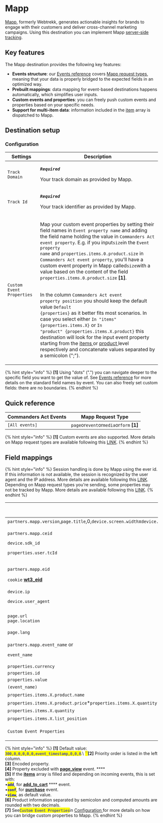 # Mapp

[Mapp](https://mapp.com/), formerly Webtrekk, generates actionable insights for brands to engage with their customers and deliver cross-channel marketing campaigns. Using this destination you can implement Mapp [server-side tracking](https://documentation.mapp.com/1.0/en/server-to-server-7240721.html).&#x20;

## Key features

The Mapp destination provides the following key features:

* **Events structure**: our [Events reference](https://community.commandersact.com/platform-x/developers/tracking/events-reference) covers [Mapp request types](https://documentation.mapp.com/1.0/en/which-request-types-are-supported-by-mapp-intelligence-36143348.html), meaning that your data is properly bridged to the expected fields in an optimized way.
* **Prebuilt mappings**: data mapping for event-based destinations happens automatically, which simplifies user inputs.
* **Custom events and properties**: you can freely push custom events and properties based on your specific needs.
* **Support for multi-item data**: information included in the [item](https://community.commandersact.com/platform-x/developers/tracking/events-reference#item) array is dispatched to Mapp.

## Destination setup

### Configuration

| Settings                  | Description                                                                                                                                                                                                                                                                                                                                                                                                                                                                                                                                                                                                                                                                                                                                                                                                                                                                                                                                                                                                                                                                                                                                                                                                                                                                                    |
| ------------------------- | ---------------------------------------------------------------------------------------------------------------------------------------------------------------------------------------------------------------------------------------------------------------------------------------------------------------------------------------------------------------------------------------------------------------------------------------------------------------------------------------------------------------------------------------------------------------------------------------------------------------------------------------------------------------------------------------------------------------------------------------------------------------------------------------------------------------------------------------------------------------------------------------------------------------------------------------------------------------------------------------------------------------------------------------------------------------------------------------------------------------------------------------------------------------------------------------------------------------------------------------------------------------------------------------------- |
| `Track Domain`            | <p><em><strong><code>Required</code></strong></em></p><p>Your track domain as provided by Mapp.</p>                                                                                                                                                                                                                                                                                                                                                                                                                                                                                                                                                                                                                                                                                                                                                                                                                                                                                                                                                                                                                                                                                                                                                                                            |
| `Track Id`                | <p><em><strong><code>Required</code></strong></em></p><p>Your track identifier as provided by Mapp.</p>                                                                                                                                                                                                                                                                                                                                                                                                                                                                                                                                                                                                                                                                                                                                                                                                                                                                                                                                                                                                                                                                                                                                                                                        |
| `Custom Event Properties` | <p>Map your custom event properties by setting their field names in <code>Event property name</code> and adding the field name holding the value <strong></strong> in <code>Commanders Act event property</code>. E.g. if you input<code>size</code>in the <code>Event property name</code> and <code>properties.items.0.product.size</code> in <code>Commanders Act event property</code>, you'll have a custom event property in Mapp called<code>size</code>with a value based on the content of the field <code>properties.items.0.product.size</code> <strong>[1]</strong>.</p><p><br>In the column <code>Commanders Act event property position</code> you should keep the default value <code>Default {properties}</code> as it better fits most  scenarios. In case you select either <code>In "items" {properties.items.X}</code> or <code>In "product" {properties.items.X.product}</code> this destination will look for the input event property starting from the <a href="https://community.commandersact.com/platform-x/developers/tracking/events-reference#item">items </a>or <a href="https://community.commandersact.com/platform-x/developers/tracking/events-reference#product">product </a>level respectively and concatenate values separated by a semicolon (";").</p> |

{% hint style="info" %}
**\[1]** Using "dots" (".") you can navigate deeper to the specific field you want to get the value of. See [Events reference](https://community.commandersact.com/platform-x/developers/tracking/events-reference) for more details on the standard field names by event. You can also freely set custom fields: there are no boundaries.
{% endhint %}

## Quick reference

| Commanders Act Events | Mapp Request Type                         |
| --------------------- | ----------------------------------------- |
| `[All events]`        | `page`or`event`or`media`or`form` **\[1]** |

{% hint style="info" %}
**\[1]** Custom events are also supported. More details on Mapp request types are available following this [LINK](https://documentation.mapp.com/1.0/en/which-request-types-are-supported-by-mapp-intelligence-36143348.html).
{% endhint %}

## Field mappings

{% hint style="info" %}
Session handling is done by Mapp using the ever id. If this information is not available, the session is recognized by the user agent and the IP address. More details are available following this [LINK](https://documentation.mapp.com/1.0/en/session-and-visitor-handling-7240758.html).\
Depending on Mapp request types you're sending, some properties may not be tracked by Mapp. More details are available following this [LINK](https://documentation.mapp.com/1.0/en/which-request-types-are-supported-by-mapp-intelligence-36143348.html).
{% endhint %}

| Commanders Act Properties                                                                                                                                                               | Mapp Properties                   |
| --------------------------------------------------------------------------------------------------------------------------------------------------------------------------------------- | --------------------------------- |
| `partners.mapp.version`,`page.title`,0,`device.screen.width`x`device.screen.height`,`device.density`,0,`event_timestamp`,`page.referrer`,`device.screen.width`x`device.screen.height`,0 | `p` **\[1]**                      |
| <p><code>partners.mapp.ceid</code></p><p><code>device.sdk_id</code></p><p><code>properties.user.tcId</code></p>                                                                         | `ceid` **\[2]**                   |
| <p><code>partners.mapp.eid</code> </p><p><code>cookie</code> <a href="https://documentation.mapp.com/1.0/en/session-and-visitor-handling-7240758.html"><strong>wt3_eid</strong></a></p> | `eid` **\[2]**                    |
| `device.ip`                                                                                                                                                                             | `X-WT-IP`                         |
| `device.user_agent`                                                                                                                                                                     | `X-WT-UA` **\[3]**                |
| <p><code>page.url</code><br><code>page.location</code></p>                                                                                                                              | `X-WT-RQ` **\[2]\[3]**            |
| `page.lang`                                                                                                                                                                             | `la`                              |
| <p><code>partners.mapp.event_name</code> or</p><p><code>event_name</code></p>                                                                                                           | `ct` **\[2]\[4]**                 |
| `properties.currency`                                                                                                                                                                   | `cr`                              |
| `properties.id`                                                                                                                                                                         | `oi`                              |
| `properties.value`                                                                                                                                                                      | `ov`                              |
| `(event_name)`                                                                                                                                                                          | `st` **\[5]**                     |
| `properties.items.X.product.name`                                                                                                                                                       | `ba` **\[6]**                     |
| `properties.items.X.product.price`\*`properties.items.X.quantity`                                                                                                                       | `co` **\[6]**                     |
| `properties.items.X.quantity`                                                                                                                                                           | `qn` **\[6]**                     |
| `properties.items.X.list_position`                                                                                                                                                      | `plp` **\[6]**                    |
| `Custom Event Properties`                                                                                                                                                               | `[Custom Property Name]` **\[7]** |

{% hint style="info" %}
**\[1]** Default value: <mark style="color:blue;">`300,0,0,0,0,0,event_timestamp,0,0,0`</mark>.\ <mark style="color:blue;">``</mark>**\[2]** Priority order is listed in the left column.\
**\[3]** Encoded property.\
**\[4]** Property excluded with [**page\_view**](https://doc.commandersact.com/developers/tracking/events-reference#page\_view) event. **** \
**\[5]** If the [**items**](https://community.commandersact.com/platform-x/developers/tracking/events-reference#item) array is filled and depending on incoming events, this is set with:\
&#x20;     •<mark style="color:blue;">**`add`**</mark>, for [**add\_to\_cart**](https://doc.commandersact.com/developers/tracking/events-reference#add\_to\_cart) **** event.\
&#x20;     •<mark style="color:blue;">**`conf`**</mark>, for [**purchase**](https://doc.commandersact.com/developers/tracking/events-reference#purchase) event.\
&#x20;     •<mark style="color:blue;">**`view`**</mark>, as default value.\
**\[6]** Product information separated by semicolon and computed amounts are rounded with two decimals.\
**\[7]** See<mark style="color:blue;">`Custom Event Properties`</mark>in [Configuration ](mapp.md#configuration)for more details on how you can bridge custom properties to Mapp.
{% endhint %}
